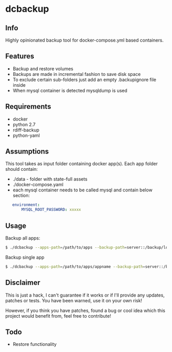 # dcbackup

## Info
Highly opinionated backup tool for docker-compose.yml based containers.

## Features
 - Backup and restore volumes
 - Backups are made in incremental fashion to save disk space
 - To exclude certain sub-folders just add an empty .backupignore file inside
 - When mysql container is detected mysqldump is used

## Requirements
 - docker
 - python 2.7
 - rdiff-backup
 - python-yaml

## Assumptions
This tool takes as input folder containing docker app(s). Each app folder should contain:
 - ./data - folder with state-full assets
 - ./docker-compose.yaml
 - each mysql container needs to be called mysql and contain below section:
```yaml
   environment:
       MYSQL_ROOT_PASSWORD: xxxxx
```

## Usage
Backup all apps:
```bash
$ ./dcbackup --apps-path=/path/to/apps --backup-path=server::/backup/location --command=backup-all
```
Backup single app
```bash
$ ./dcbackup --apps-path=/path/to/apps/appname --backup-path=server::/backup/location --command=backup
```


## Disclaimer
This is just a hack, I can't guarantee if it works or if I'll provide any updates, patches or tests.
You have been warned, use it on your own risk!

However, if you think you have patches, found a bug or cool idea which this project would benefit from, feel free to contribute!


## Todo
 - Restore functionality
